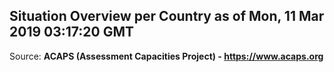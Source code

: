 ## Situation Overview per Country as of Mon, 11 Mar 2019 03:17:20 GMT

Source: **ACAPS (Assessment Capacities Project) - https://www.acaps.org**